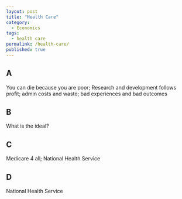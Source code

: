 ```yaml
---
layout: post
title: "Health Care"
category:
  - Economics
tags:
  - health care
permalink: /health-care/
published: true
---
```


## A

You can die because you are poor; Research and development follows profit; admin costs and waste; bad experiences and bad outcomes

## B

What is the ideal?

## C

Medicare 4 all; National Health Service

## D

National Health Service
